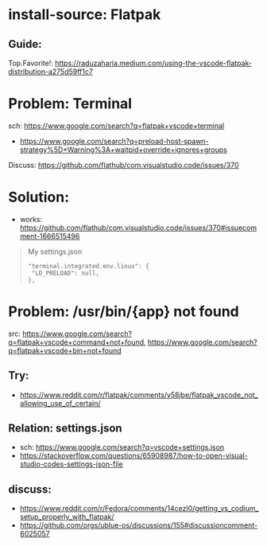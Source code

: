 # install-source: Flatpak
##  Guide:
Top.Favorite!: https://raduzaharia.medium.com/using-the-vscode-flatpak-distribution-a275d59ff1c7

# Problem: Terminal
sch: https://www.google.com/search?q=flatpak+vscode+terminal
- https://www.google.com/search?q=preload-host-spawn-strategy%5D+Warning%3A+waitpid+override+ignores+groups

Discuss: https://github.com/flathub/com.visualstudio.code/issues/370

# Solution:
- works: https://github.com/flathub/com.visualstudio.code/issues/370#issuecomment-1666515496

>My settings.json
>```
>"terminal.integrated.env.linux": {
>  "LD_PRELOAD": null,
>},
>```

# Problem: /usr/bin/{app} not found
src: https://www.google.com/search?q=flatpak+vscode+command+not+found, https://www.google.com/search?q=flatpak+vscode+bin+not+found

## Try:
- https://www.reddit.com/r/flatpak/comments/y58jbe/flatpak_vscode_not_allowing_use_of_certain/

## Relation: settings.json
- sch: https://www.google.com/search?q=vscode+settings.json
- https://stackoverflow.com/questions/65908987/how-to-open-visual-studio-codes-settings-json-file

## discuss:
- https://www.reddit.com/r/Fedora/comments/14cezl0/getting_vs_codium_setup_properly_with_flatpak/
- https://github.com/orgs/ublue-os/discussions/155#discussioncomment-6025057
